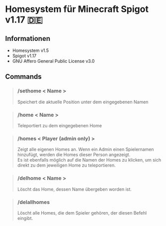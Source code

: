 # Homesystem für Minecraft Spigot v1.17 🇩🇪

## Informationen

* Homesystem v1.5
* Spigot v1.17
* GNU Affero General Public License v3.0

## Commands

> ### /sethome < Name > <br>
> Speichert die aktuelle Position unter dem eingegebenen Namen

> ### /home < Name > <br>
> Teleportiert zu dem eingegebenen Home

> ### /homes < Player (admin only) >
> Zeigt alle eigenen Homes an. Wenn ein Admin einen Spielernamen hinzufügt, werden die Homes dieser Person angezeigt. <br>
> Es ist ebenfalls möglich auf die Namen der Homes zu klicken, um sich direkt zu dem jeweiligen Home zu teleportieren.

> ### /delhome < Name >
> Löscht das Home, dessen Name übergeben worden ist.
  
> ### /delallhomes
> Löscht alle Homes, die dem Spieler gehören, der diesen Befehl eingibt.
